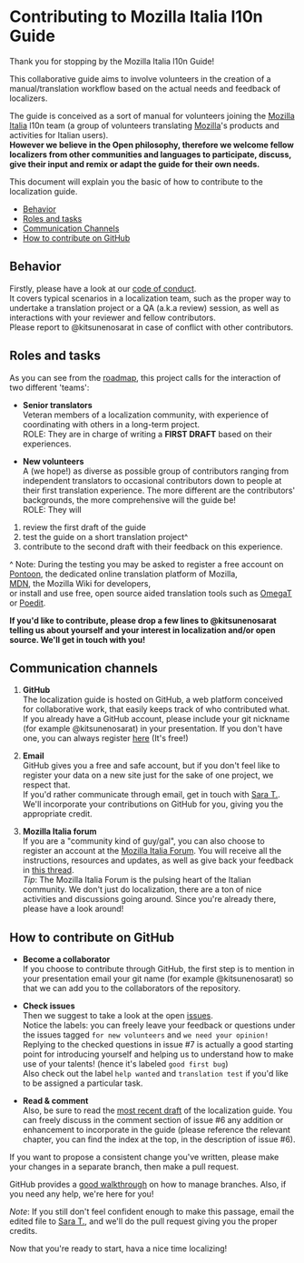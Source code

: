 # Contributing to Mozilla Italia l10n Guide

Thank you for stopping by the Mozilla Italia l10n Guide!

This collaborative guide aims to involve volunteers in the creation of a manual/translation workflow based on the actual needs and feedback of localizers.

The guide is conceived as a sort of manual for volunteers joining the [Mozilla Italia](https://www.mozillaitalia.org/) l10n team (a group of volunteers translating [Mozilla](www.mozilla.org)'s products and activities for Italian users).
<br>**However we believe in the Open philosophy, therefore we welcome fellow localizers from other communities and languages to participate, discuss, give their input and remix or adapt the guide for their own needs.**

This document will explain you the basic of how to contribute to the localization guide.

* [Behavior](#behavior)
* [Roles and tasks](#roles_and_tasks)
* [Communication Channels](#communication-channels)
* [How to contribute on GitHub](#how-to-contribute-on-github)


## Behavior

Firstly, please have a look at our [code of conduct](CODE_OF_CONDUCT.md).
<br>It covers typical scenarios in a localization team, such as the proper way to undertake a translation project or a QA (a.k.a review) session, as well as interactions with your reviewer and fellow contributors.
<br>Please report to @kitsunenosarat in case of conflict with other contributors.

## Roles and tasks

As you can see from the [roadmap](ROADMAP.md), this project calls for the interaction of two different 'teams':
- **Senior translators**<br> Veteran members of a localization community, with experience of coordinating with others in a long-term project.
<br> ROLE: They are in charge of writing a **FIRST DRAFT** based on their experiences.

- **New volunteers**<br> A (we hope!) as diverse as possible group of contributors ranging from independent translators to occasional contributors down to people at their first translation experience. The more different are the contributors' backgrounds, the more comprehensive will the guide be!
<br>ROLE: They will
1. review the first draft of the guide
2. test the guide on a short translation project^
3. contribute to the second draft with their feedback on this experience.

^ Note: During the testing you may be asked to register a free account on <br>[Pontoon](https://pontoon.mozilla.org/), the dedicated online translation platform of Mozilla, <br>[MDN](https://developer.mozilla.org/), the Mozilla Wiki for developers,
<br>or install and use free, open source aided translation tools such as [OmegaT](http://omegat.org/) or [Poedit](https://poedit.net/).

**If you'd like to contribute, please drop a few lines to @kitsunenosarat telling us about yourself and your interest in localization and/or open source. We'll get in touch with you!**

## Communication channels
1. **GitHub**<br>
The localization guide is hosted on GitHub, a web platform conceived for collaborative work, that easily keeps track of who contributed what.
If you already have a GitHub account, please include your git nickname (for example @kitsunenosarat) in your presentation. If you don't have one, you can always register [here](https://github.com/join?source=header-home) (It's free!)

2. **Email**<br>
GitHub gives you a free and safe account, but if you don't feel like to register your data on a new site just for the sake of one project, we respect that.
<br>If you'd rather communicate through email, get in touch with [Sara T.](https://mozillians.org/u/sara_t/). We'll incorporate your contributions on GitHub for you, giving you the appropriate credit.

3. **Mozilla Italia forum**<br>
If you are a "community kind of guy/gal", you can also choose to register an account at the [Mozilla Italia Forum](https://forum.mozillaitalia.org/). You will receive all the instructions, resources and updates, as well as give back your feedback in [this thread](https://forum.mozillaitalia.org/index.php?topic=68578.0).
<br>_Tip_: The Mozilla Italia Forum is the pulsing heart of the Italian community. We don't just do localization, there are a ton of nice activities and discussions going around. Since you're already there, please have a look around!

## How to contribute on GitHub
- **Become a collaborator**
<br>If you choose to contribute through GitHub, the first step is to mention in your presentation email your git name (for example @kitsunenosarat) so that we can add you to the collaborators of the repository.

- **Check issues**
<br>Then we suggest to take a look at the open [issues](https://github.com/kitsunenosaraT/Mozilla-Italia-l10n-guide/issues).<br>
Notice the labels: you can freely leave your feedback or questions under the issues tagged `for new volunteers` and `we need your opinion!` <br>Replying to the checked questions in issue #7 is actually a good starting point for introducing yourself and helping us to understand how to make use of your talents! (hence it's labeled `good first bug`)
<br>Also check out the label `help wanted` and `translation test` if you'd like to be assigned a particular task.

- **Read & comment**
<br>Also, be sure to read the [most recent draft](https://github.com/kitsunenosaraT/Mozilla-Italia-l10n-guide/tree/master/Chapters) of the localization guide. You can freely discuss in the comment section of issue #6 any addition or enhancement to incorporate in the guide (please reference the relevant chapter, you can find the index at the top, in the description of issue #6).

If you want to propose a consistent change you've written, please make your changes in a separate branch, then make a pull request.

GitHub provides a [good walkthrough](https://guides.github.com/activities/hello-world/) on how to manage branches. Also, if you need any help, we're here for you!

_Note_: If you still don't feel confident enough to make this passage, email the edited file to [Sara T.](https://mozillians.org/u/sara_t/), and we'll do the pull request giving you the proper credits.

Now that you're ready to start, hava a nice time localizing!

